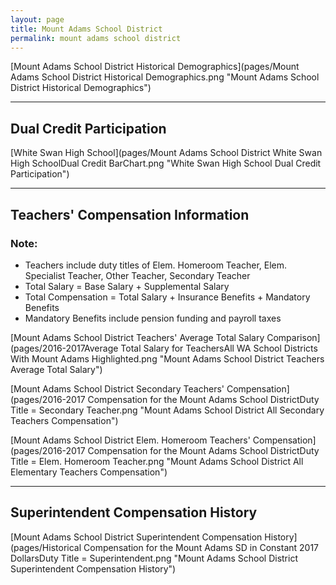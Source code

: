 ```yaml
---
layout: page
title: Mount Adams School District
permalink: mount adams school district
---
```



[Mount Adams School District Historical Demographics](pages/Mount Adams School District Historical Demographics.png "Mount Adams School District Historical Demographics")

___

## Dual Credit Participation

[White Swan High School](pages/Mount Adams School District White Swan High SchoolDual Credit BarChart.png "White Swan High School Dual Credit Participation")


___

## Teachers' Compensation Information
### Note:
- Teachers include duty titles of Elem. Homeroom Teacher, Elem. Specialist Teacher, Other Teacher, Secondary Teacher
- Total Salary = Base Salary + Supplemental Salary
- Total Compensation = Total Salary + Insurance Benefits + Mandatory Benefits
- Mandatory Benefits include pension funding and payroll taxes

[Mount Adams School District Teachers' Average Total Salary Comparison](pages/2016-2017Average Total Salary for TeachersAll WA School Districts With Mount Adams Highlighted.png "Mount Adams School District Teachers Average Total Salary")

[Mount Adams School District Secondary Teachers' Compensation](pages/2016-2017 Compensation for the Mount Adams School DistrictDuty Title = Secondary Teacher.png "Mount Adams School District All Secondary Teachers Compensation")

[Mount Adams School District Elem. Homeroom Teachers' Compensation](pages/2016-2017 Compensation for the Mount Adams School DistrictDuty Title = Elem. Homeroom Teacher.png "Mount Adams School District All Elementary Teachers Compensation")


___

## Superintendent Compensation History

[Mount Adams School District Superintendent Compensation History](pages/Historical Compensation for the Mount Adams SD in Constant 2017 DollarsDuty Title = Superintendent.png "Mount Adams School District Superintendent Compensation History")

